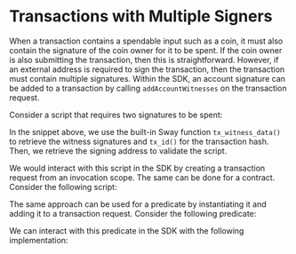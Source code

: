 # Transactions with Multiple Signers

When a transaction contains a spendable input such as a coin, it must also contain the signature of the coin owner for it to be spent. If the coin owner is also submitting the transaction, then this is straightforward. However, if an external address is required to sign the transaction, then the transaction must contain multiple signatures. Within the SDK, an account signature can be added to a transaction by calling `addAccountWitnesses` on the transaction request.

Consider a script that requires two signatures to be spent:

<!-- <<< ../../docs-snippets/test/fixtures/forc-projects/script-signing/src/main.sw#multiple-signers-1{rust:line-numbers} -->

In the snippet above, we use the built-in Sway function `tx_witness_data()` to retrieve the witness signatures and `tx_id()` for the transaction hash. Then, we retrieve the signing address to validate the script.

We would interact with this script in the SDK by creating a transaction request from an invocation scope. The same can be done for a contract. Consider the following script:

<!-- <<< ../../docs-snippets/src/guide/cookbook/signing-transactions.test.ts#multiple-signers-2{ts:line-numbers} -->

The same approach can be used for a predicate by instantiating it and adding it to a transaction request. Consider the following predicate:

<!-- <<< ../../docs-snippets/test/fixtures/forc-projects/predicate-signing/src/main.sw#multiple-signers-3{rust:line-numbers} -->

We can interact with this predicate in the SDK with the following implementation:

<!-- <<< ../../docs-snippets/src/guide/cookbook/signing-transactions.test.ts#multiple-signers-4{ts:line-numbers} -->
